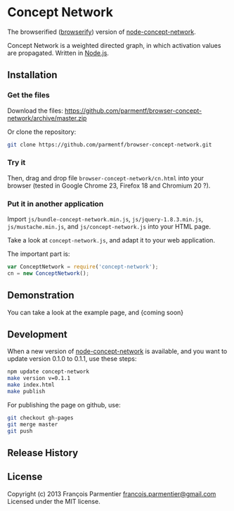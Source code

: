# Concept Network

The browserified ([browserify](https://github.com/substack/node-browserify/)) version of [node-concept-network](https://github.com/parmentf/node-concept-network).

Concept Network is a weighted directed graph, in which activation values are propagated. Written in [Node.js](http://nodejs.org).

## Installation

### Get the files
Download the files: https://github.com/parmentf/browser-concept-network/archive/master.zip

Or clone the repository:
```bash
git clone https://github.com/parmentf/browser-concept-network.git
```

### Try it
Then, drag and drop file ``browser-concept-network/cn.html`` into your browser
(tested in Google Chrome 23, Firefox 18 and Chromium 20 ?).

### Put it in another application

Import `js/bundle-concept-network.min.js`, `js/jquery-1.8.3.min.js`,
`js/mustache.min.js`, and `js/concept-network.js` into your HTML page.

Take a look at ``concept-network.js``, and adapt it to your web application.

The important part is:
```javascript
var ConceptNetwork = require('concept-network');
cn = new ConceptNetwork();
```

## Demonstration

You can take a look at the example page, and {coming soon}


## Development

When a new version of [node-concept-network](https://github.com/parmentf/node-concept-network)
is available, and you want to update version 0.1.0 to 0.1.1, use these steps:
```bash
npm update concept-network
make version v=0.1.1
make index.html
make publish
```
For publishing the page on github, use:
```bash
git checkout gh-pages
git merge master
git push
```

## Release History

## License
Copyright (c) 2013 François Parmentier <francois.parmentier@gmail.com>
Licensed under the MIT license.

